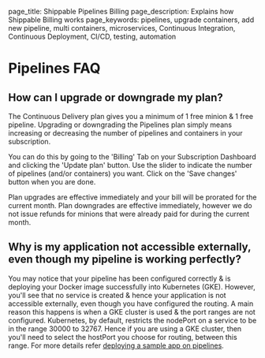 page_title: Shippable Pipelines Billing
page_description: Explains how Shippable  Billing works
page_keywords: pipelines, upgrade containers, add new pipeline, multi containers, microservices, Continuous Integration, Continuous Deployment, CI/CD, testing, automation

# Pipelines FAQ

## How can I upgrade or downgrade my plan?

The Continuous Delivery plan gives you a minimum of 1 free minion & 1 free pipeline. Upgrading or downgrading the Pipelines plan simply means increasing or decreasing the number of pipelines and containers in your subscription.

You can do this by going to the 'Billing' Tab on your Subscription Dashboard and clicking the 'Update plan' button. Use the slider to indicate the number of pipelines (and/or containers) you want. Click on the 'Save changes' button when you are done.

Plan upgrades are effective immediately and your bill will be prorated for the current month. Plan downgrades are effective immediately, however we do not issue refunds for minions that were already paid for during the current month.

## Why is my application not accessible externally, even though my pipeline is working perfectly?

You may notice that your pipeline has been configured correctly & is deploying your Docker image successfully into Kubernetes (GKE). However, you'll see that no service is created & hence your application is not accessible externally, even though you have configured the routing. A main reason this happens is when a GKE cluster is used & the port ranges are not configured. Kubernetes, by default, restricts the nodePort on a service to be in the range 30000 to 32767. Hence if you are using a GKE cluster, then you'll need to select the hostPort you choose for routing, between this range. For more details refer [deploying a sample app on pipelines](http://docs.shippable.com/gs_deploy_sample/#add-cell-manifest).
